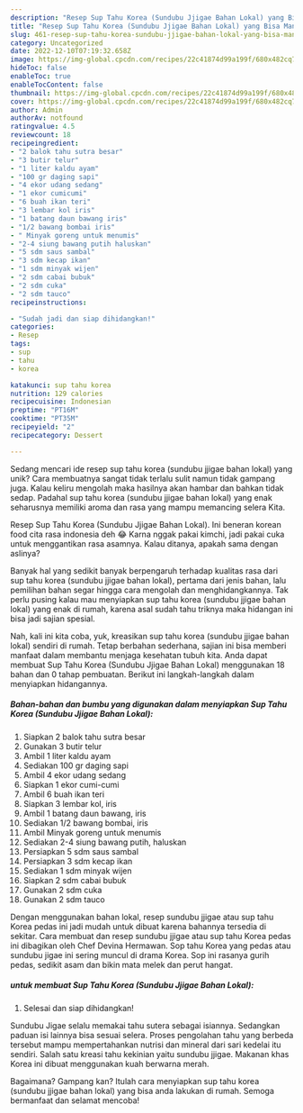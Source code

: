 ```yaml
---
description: "Resep Sup Tahu Korea (Sundubu Jjigae Bahan Lokal) yang Bisa Manjain Lidah"
title: "Resep Sup Tahu Korea (Sundubu Jjigae Bahan Lokal) yang Bisa Manjain Lidah"
slug: 461-resep-sup-tahu-korea-sundubu-jjigae-bahan-lokal-yang-bisa-manjain-lidah
category: Uncategorized
date: 2022-12-10T07:19:32.658Z
image: https://img-global.cpcdn.com/recipes/22c41874d99a199f/680x482cq70/sup-tahu-korea-sundubu-jjigae-bahan-lokal-foto-resep-utama.jpg
hideToc: false
enableToc: true
enableTocContent: false
thumbnail: https://img-global.cpcdn.com/recipes/22c41874d99a199f/680x482cq70/sup-tahu-korea-sundubu-jjigae-bahan-lokal-foto-resep-utama.jpg
cover: https://img-global.cpcdn.com/recipes/22c41874d99a199f/680x482cq70/sup-tahu-korea-sundubu-jjigae-bahan-lokal-foto-resep-utama.jpg
author: Admin
authorAv: notfound
ratingvalue: 4.5
reviewcount: 18
recipeingredient:
- "2 balok tahu sutra besar"
- "3 butir telur"
- "1 liter kaldu ayam"
- "100 gr daging sapi"
- "4 ekor udang sedang"
- "1 ekor cumicumi"
- "6 buah ikan teri"
- "3 lembar kol iris"
- "1 batang daun bawang iris"
- "1/2 bawang bombai iris"
- " Minyak goreng untuk menumis"
- "2-4 siung bawang putih haluskan"
- "5 sdm saus sambal"
- "3 sdm kecap ikan"
- "1 sdm minyak wijen"
- "2 sdm cabai bubuk"
- "2 sdm cuka"
- "2 sdm tauco"
recipeinstructions:

- "Sudah jadi dan siap dihidangkan!"
categories:
- Resep
tags:
- sup
- tahu
- korea

katakunci: sup tahu korea 
nutrition: 129 calories
recipecuisine: Indonesian
preptime: "PT16M"
cooktime: "PT35M"
recipeyield: "2"
recipecategory: Dessert

---
```





Sedang mencari ide resep sup tahu korea (sundubu jjigae bahan lokal) yang unik? Cara membuatnya sangat tidak terlalu sulit namun tidak gampang juga. Kalau keliru mengolah maka hasilnya akan hambar dan bahkan tidak sedap. Padahal sup tahu korea (sundubu jjigae bahan lokal) yang enak seharusnya memiliki aroma dan rasa yang mampu memancing selera Kita.





Resep Sup Tahu Korea (Sundubu Jjigae Bahan Lokal). Ini beneran korean food cita rasa indonesia deh 😂 Karna nggak pakai kimchi, jadi pakai cuka untuk menggantikan rasa asamnya. Kalau ditanya, apakah sama dengan aslinya?

Banyak hal yang sedikit banyak berpengaruh terhadap kualitas rasa dari sup tahu korea (sundubu jjigae bahan lokal), pertama dari jenis bahan, lalu pemilihan bahan segar hingga cara mengolah dan menghidangkannya. Tak perlu pusing kalau mau menyiapkan sup tahu korea (sundubu jjigae bahan lokal) yang enak di rumah, karena asal sudah tahu triknya maka hidangan ini bisa jadi sajian spesial.






Nah, kali ini kita coba, yuk, kreasikan sup tahu korea (sundubu jjigae bahan lokal) sendiri di rumah. Tetap berbahan sederhana, sajian ini bisa memberi manfaat dalam membantu menjaga kesehatan tubuh kita. Anda dapat membuat Sup Tahu Korea (Sundubu Jjigae Bahan Lokal) menggunakan 18 bahan dan 0 tahap pembuatan. Berikut ini langkah-langkah dalam menyiapkan hidangannya.

<!--inarticleads1-->

##### Bahan-bahan dan bumbu yang digunakan dalam menyiapkan Sup Tahu Korea (Sundubu Jjigae Bahan Lokal):

1. Siapkan 2 balok tahu sutra besar
1. Gunakan 3 butir telur
1. Ambil 1 liter kaldu ayam
1. Sediakan 100 gr daging sapi
1. Ambil 4 ekor udang sedang
1. Siapkan 1 ekor cumi-cumi
1. Ambil 6 buah ikan teri
1. Siapkan 3 lembar kol, iris
1. Ambil 1 batang daun bawang, iris
1. Sediakan 1/2 bawang bombai, iris
1. Ambil  Minyak goreng untuk menumis
1. Sediakan 2-4 siung bawang putih, haluskan
1. Persiapkan 5 sdm saus sambal
1. Persiapkan 3 sdm kecap ikan
1. Sediakan 1 sdm minyak wijen
1. Siapkan 2 sdm cabai bubuk
1. Gunakan 2 sdm cuka
1. Gunakan 2 sdm tauco


Dengan menggunakan bahan lokal, resep sundubu jjigae atau sup tahu Korea pedas ini jadi mudah untuk dibuat karena bahannya tersedia di sekitar. Cara membuat dan resep sundubu jjigae atau sup tahu Korea pedas ini dibagikan oleh Chef Devina Hermawan. Sop tahu Korea yang pedas atau sundubu jigae ini sering muncul di drama Korea. Sop ini rasanya gurih pedas, sedikit asam dan bikin mata melek dan perut hangat. 

<!--inarticleads2-->

#####  untuk membuat Sup Tahu Korea (Sundubu Jjigae Bahan Lokal):


1. Selesai dan siap dihidangkan!

Sundubu Jigae selalu memakai tahu sutera sebagai isiannya. Sedangkan paduan isi lainnya bisa sesuai selera. Proses pengolahan tahu yang berbeda tersebut mampu mempertahankan nutrisi dan mineral dari sari kedelai itu sendiri. Salah satu kreasi tahu kekinian yaitu sundubu jjigae. Makanan khas Korea ini dibuat menggunakan kuah berwarna merah. 

Bagaimana? Gampang kan? Itulah cara menyiapkan sup tahu korea (sundubu jjigae bahan lokal) yang bisa anda lakukan di rumah. Semoga bermanfaat dan selamat mencoba!
